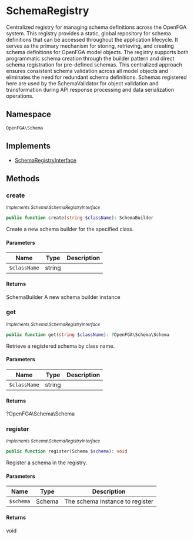 # SchemaRegistry

Centralized registry for managing schema definitions across the OpenFGA system. This registry provides a static, global repository for schema definitions that can be accessed throughout the application lifecycle. It serves as the primary mechanism for storing, retrieving, and creating schema definitions for OpenFGA model objects. The registry supports both programmatic schema creation through the builder pattern and direct schema registration for pre-defined schemas. This centralized approach ensures consistent schema validation across all model objects and eliminates the need for redundant schema definitions. Schemas registered here are used by the SchemaValidator for object validation and transformation during API response processing and data serialization operations.

## Namespace
`OpenFGA\Schema`

## Implements
* [SchemaRegistryInterface](SchemaRegistryInterface.md)



## Methods
### create

*<small>Implements Schema\SchemaRegistryInterface</small>*  

```php
public function create(string $className): SchemaBuilder
```

Create a new schema builder for the specified class.

#### Parameters
| Name | Type | Description |
|------|------|-------------|
| `$className` | string |  |

#### Returns
SchemaBuilder
 A new schema builder instance

### get

*<small>Implements Schema\SchemaRegistryInterface</small>*  

```php
public function get(string $className): ?OpenFGA\Schema\Schema
```

Retrieve a registered schema by class name.

#### Parameters
| Name | Type | Description |
|------|------|-------------|
| `$className` | string |  |

#### Returns
?OpenFGA\Schema\Schema

### register

*<small>Implements Schema\SchemaRegistryInterface</small>*  

```php
public function register(Schema $schema): void
```

Register a schema in the registry.

#### Parameters
| Name | Type | Description |
|------|------|-------------|
| `$schema` | Schema | The schema instance to register |

#### Returns
void


